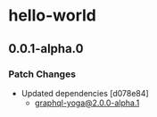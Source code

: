 # hello-world

## 0.0.1-alpha.0
### Patch Changes

- Updated dependencies [d078e84]
  - graphql-yoga@2.0.0-alpha.1
